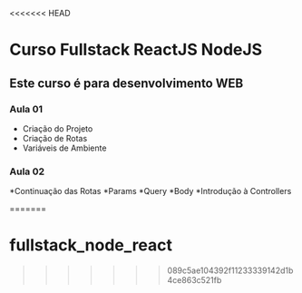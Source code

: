 <<<<<<< HEAD
# Curso Fullstack ReactJS NodeJS
## Este curso é para desenvolvimento WEB
### Aula 01
* Criação do Projeto
* Criação de Rotas
* Variáveis de Ambiente
 ### Aula 02
 *Continuação das Rotas
 *Params
 *Query
 *Body
 *Introdução à Controllers

=======
# fullstack_node_react
>>>>>>> 089c5ae104392f11233339142d1b4ce863c521fb
